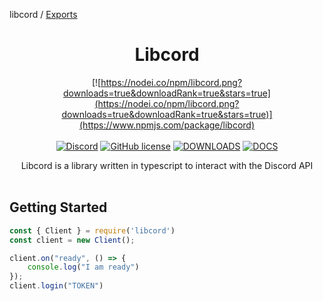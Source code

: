 libcord / [Exports](modules.md)

<div align="center">

# Libcord

[![https://nodei.co/npm/libcord.png?downloads=true&downloadRank=true&stars=true](https://nodei.co/npm/libcord.png?downloads=true&downloadRank=true&stars=true)](https://www.npmjs.com/package/libcord) <br></br>
[![Discord](https://img.shields.io/discord/976566685895114823.png?color=7289da&label=Libcord&logo=discord&style=flat-square)](https://discord.gg/k672733TU3) [![GitHub license](https://img.shields.io/github/license/tovade/libcord.svg)](https://github.com/tovade/libcord/blob/master/LICENSE)  [![DOWNLOADS](https://img.shields.io/npm/dm/libcord)](https://www.npmjs.com/package/libcord) [![DOCS](https://img.shields.io/badge/typedoc-docs-blue.svg)](https://libcord.js.org/)

Libcord is a library written in typescript to interact with the Discord API <br></br>

</div>

## Getting Started

````javascript
const { Client } = require('libcord')
const client = new Client();

client.on("ready", () => {
    console.log("I am ready")
});
client.login("TOKEN")
````
